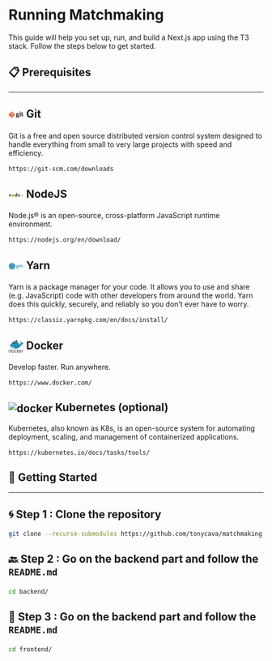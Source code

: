 # <h1 id="top">Running Matchmaking</h1>

This guide will help you set up, run, and build a Next.js app using the T3 stack. Follow the steps below to get started.

## 📋 Prerequisites

<hr>

## <img align="center" src="https://raw.githubusercontent.com/devicons/devicon/master/icons/git/git-original-wordmark.svg" alt="git" width="30" height="30"/> Git

Git is a free and open source distributed version control system designed to handle everything from small to very large
projects with speed and efficiency.

```
https://git-scm.com/downloads
```

## <img align="center" src="https://raw.githubusercontent.com/devicons/devicon/master/icons/nodejs/nodejs-original-wordmark.svg" alt="nodejs" width="30" height="30"/> NodeJS

Node.js® is an open-source, cross-platform JavaScript runtime environment.

```
https://nodejs.org/en/download/
```

## <img align="center" src="https://raw.githubusercontent.com/devicons/devicon/master/icons/yarn/yarn-original-wordmark.svg" alt="yarn" width="30" height="30"/> Yarn

Yarn is a package manager for your code. It allows you to use and share (e.g. JavaScript) code with other developers
from around the world. Yarn does this quickly, securely, and reliably so you don’t ever have to worry.

```
https://classic.yarnpkg.com/en/docs/install/
```

## <img align="center" src="https://raw.githubusercontent.com/devicons/devicon/master/icons/docker/docker-original-wordmark.svg" alt="docker" width="30" height="30"/> Docker

Develop faster. Run anywhere.

```
https://www.docker.com/
```

## <img align="center" src="https://www.vectorlogo.zone/logos/kubernetes/kubernetes-icon.svg"  alt="docker" width="30" height="30"/> Kubernetes (optional)

Kubernetes, also known as K8s, is an open-source system for automating deployment, scaling, and management of
containerized applications.

```
https://kubernetes.io/docs/tasks/tools/
```

## 🚀 Getting Started

<hr>

## :cyclone: Step 1 : Clone the repository

```bash
git clone --recurse-submodules https://github.com/tonycava/matchmaking
```

## :back: Step 2 : Go on the backend part and follow the `README.md`

```bash
cd backend/
```

## :bullettrain_front: Step 3 : Go on the backend part and follow the `README.md`

```bash
cd frontend/
```
